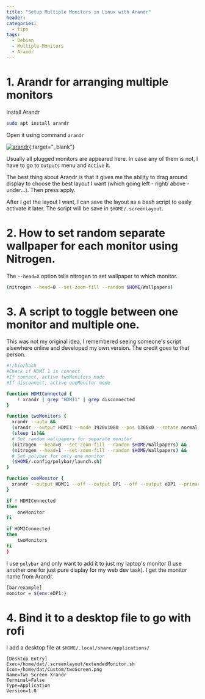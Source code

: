 ```yaml
---
title: "Setup Multiple Monitors in Linux with Arandr"
header:
categories:
  - tips
tags:
  - Debian
  - Multiple-Monitors
  - Arandr
---
```


# 1. Arandr for arranging multiple monitors

Install Arandr

```bash
sudo apt install arandr
```

Open it using command `arandr`

[![arandr]({{site.baseurl}}/images/arandr.png)]({{site.baseurl}}/images/arandr.png){:target="_blank"}

Usually all plugged monitors are appeared here. In case any of them is not, I have to go to `Outputs` menu and `Active` it.

The best thing about Arandr is that it gives me the ability to drag around display to choose the best layout I want (which going left - right/ above - under...). Then press apply.

After I get the layout I want, I can save the layout as a bash script to easly activate it later. The script will be save in `$HOME/.screenlayout`.

# 2. How to set random separate wallpaper for each monitor using Nitrogen.

The `--head=X` option tells nitrogen to set wallpaper to which monitor.

```bash
(nitrogen --head=0 --set-zoom-fill --random $HOME/Wallpapers)
```

# 3. A script to toggle between one monitor and multiple one.

This was not my original idea, I remembered seeing someone's script elsewhere online and developed my own version. The credit goes to that person.

```bash
#!/bin/bash
#Check if HDMI 1 is connect
#If connect, active twoMonitors mode
#If disconnect, active oneMonitor mode

function HDMIConnected {
    ! xrandr | grep "HDMI1" | grep disconnected
}

function twoMonitors {
  xrandr --auto &&
  (xrandr --output HDMI1 --mode 1920x1080 --pos 1366x0 --rotate normal --output DP1 --off --output eDP1 --primary --mode 1366x768 --pos 0x0 --rotate normal --output VIRTUAL1 --off) &&
  (sleep 1s)&&
  # Set random wallpapers for separate monitor
  (nitrogen --head=0 --set-zoom-fill --random $HOME/Wallpapers) &&
  (nitrogen --head=1 --set-zoom-fill --random $HOME/Wallpapers) &&
  # Set polybar for only one monitor
  ($HOME/.config/polybar/launch.sh)
}

function oneMonitor {
  xrandr --output HDMI1 --off --output DP1 --off --output eDP1 --primary --mode 1366x768 --pos 0x0 --rotate normal --output VIRTUAL1 --off
}

if ! HDMIConnected
then
    oneMonitor
fi

if HDMIConnected
then
    twoMonitors
fi
}

```

I use `polybar` and only want to add it to just my laptop's monitor (I use another one for just pure display for my web dev task). I get the monitor name from Arandr.

```bash
[bar/example]
monitor = ${env:eDP1:}
```

# 4. Bind it to a desktop file to go with rofi

I add a desktop file at `$HOME/.local/share/applications/`

```
[Desktop Entry]
Exec=/home/dat/.screenlayout/extendedMonitor.sh
Icon=/home/dat/Custom/twoScreen.png
Name=Two Screen Xrandr
Terminal=False
Type=Application
Version=1.0
```
